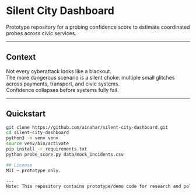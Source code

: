 # Silent City Dashboard

Prototype repository for a probing confidence score to estimate coordinated probes across civic services.

---

## Context
Not every cyberattack looks like a blackout.  
The more dangerous scenario is a silent choke: multiple small glitches across payments, transport, and civic systems.  
Confidence collapses before systems fully fail.

---

## Quickstart

```bash
git clone https://github.com/ainahar/silent-city-dashboard.git
cd silent-city-dashboard
python3 -m venv venv
source venv/bin/activate
pip install -r requirements.txt
python probe_score.py data/mock_incidents.csv

## License
MIT — prototype only.

---
Note: This repository contains prototype/demo code for research and policy discussion. It is not intended for production use.
